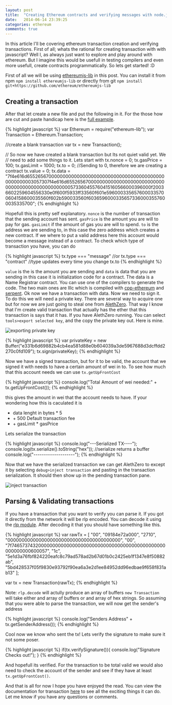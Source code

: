 ```yaml
---
layout: post
title:  "Creating Ethereum contracts and verifying messages with node.js"
date:   2014-06-14 23:39:25
categories: ethereum
comments: true
---
```


In this article I'll be covering ethereum transaction creation and verifying transactions. First of all; whats the rational for creating transaction with with javascript? Well I, as always just want to explore and play around with ethereum. But I imagine this would be usefull in testing compilers and even more usefull, create contracts programmatically. So lets get started! :D

First of all we will be using [ethereumjs-lib](https://github.com/ethereum/ethereumjs-lib) in this post. You can install it from npm `npm install ethereumjs-lib` or directly from git `npm install git+https://github.com/ethereum/ethereumjs-lib`

## Creating a transaction

After that let create a new file and put the following in it. For the those how are cut and paste handicap here is the [full example](https://github.com/ethereum/ethereumjs-lib/blob/master/examples/transactions.js).  

{% highlight javascript %} 
var Ethereum = require("ethereum-lib");
var Transaction = Ethereum.Transaction;

//create a blank transaction
var tx = new Transaction();

// So now we have created a blank transaction but Its not quiet valid yet. We
// need to add some things to it. Lets start with 
tx.nonce = 0;
tx.gasPrice = 100;
tx.gasLimit = 1000;
tx.to = 0; //Sending to 0, therefore we are creating a contract
tx.value = 0;
tx.data = "7f4e616d65526567000000000000000000000000000000000000000000000000003057307f4e616d6552656700000000000000000000000000000000000000000000000000573360455760415160566000396000f20036602259604556330e0f600f5933ff33560f601e5960003356576000335700604158600035560f602b590033560f60365960003356573360003557600035335700";
{% endhighlight %} 

Hopefull this is pretty self explanatory. `nonce` is the number of transaction that the sending account has sent. `gasPrice` is the amount you are will to pay for gas. `gasLimit` if the amount of gas you are will to spend. `to` is the address we are sending to, in this case the zero address which creates a new contract. If we where to put a valid address here this account would become a message instead of a contract. To check which type of transaction you have, you can do

{% highlight javascript %} 
tx.type === "message"
//or
tx.type === "contract"
//type updates every time you change tx.to
{% endhighlight %} 

`value` is the is the amount you are sending and `data` is data that you are sending in this case it is initialization code for a contract.
The data is a Name Registrar contract. You can use one of the compilers to generate the code. The two main ones are lllc which is compiled with [cpp-ethereum](https://github.com/ethereum/cpp-ethereum) and [serpent](https://github.com/ethereum/serpent). Ok now we have a transaction with data. Now we need to sign it. To do this we will need a private key. There are several way to acquire one but for now we are just going to steal one from [AlethZero](https://github.com/ethereum/cpp-ethereum). That way I know that I'm create valid transaction that actually has the ether that this transaction is says that it has. If you have AlethZero running. You can select `tools>export selected key`, and the copy the private key out. Here is mine.

![exporting private key](https://i.imgur.com/N0S4q3l.png) 

{% highlight javascript %} 
var privateKey = new Buffer("e331b6d69882b4cb4ea581d88e0b604039a3de5967688d3dcffdd2270c0fd109");
tx.sign(privateKey);
{% endhighlight %} 

Now we have a signed transaction, but for it to be valid, the account that we signed it with needs to have a certain amount of wei in to. To see how much that this account needs we can use  `tx.getUpFrontCost`

{% highlight javascript %} 
console.log("Total Amount of wei needed:" + tx.getUpFrontCost());
{% endhighlight %} 

this gives the amount in wei that the account needs to have. If your wondering how this is caculated it is   

 - data lenght in bytes * 5  
 - \+ 500 Default transaction fee  
 - \+ gasLimit * gasPrice   
 
Lets serialize the transaction

{% highlight javascript %} 
console.log("---Serialized TX----");
console.log(tx.serialize().toString("hex")); //serialize returns a buffer
console.log("--------------------");
{% endhighlight %} 

Now that we have the serialized transaction we can get AlethZero to except it by selecting `debug>inject transaction` and pasting in the transaction serialization. It should then show up in the pending transaction pane.

![inject transaction](https://i.imgur.com/YPEkMTx.png) 

## Parsing & Validating transactions
If you have a transaction that you want to verify you can parse it. If you got it directly from the network it will be rlp encoded. You can decode it using the [rlp module](https://github.com/wanderer/rlp). After decoding it that you should have something like this.

{% highlight javascript %} 
var rawTx =  [
        "00",
        "09184e72a000",
        "2710",
        "0000000000000000000000000000000000000000",
        "00",
        "7f7465737432000000000000000000000000000000000000000000000000000000600057",
        "1c",
        "5e1d3a76fbf824220eafc8c79ad578ad2b67d01b0c2425eb1f1347e8f50882ab",
        "5bd428537f05f9830e93792f90ea6a3e2d1ee84952dd96edbae9f658f831ab13"
    ];

var tx = new Transaction(rawTx);
{% endhighlight %} 

Note: `rlp.decode` will actully produce an array of buffers `new Transaction` will take either and array of buffers or and array of hex strings. So assuming that you were able to parse the transaction, we will now get the sender's address

{% highlight javascript %} 
console.log("Senders Address" + tx.getSenderAddress());
{% endhighlight %} 

Cool now we know who sent the tx! Lets verify the signature to make sure it not some poser.

{% highlight javascript %} 
if(tx.verifySignature()){
    console.log("Signature Checks out!");
}
{% endhighlight %} 

And hopefull its verified. For the transaction to be total valid we would also need to check the account of the sender and see if they have at least `tx.getUpFrontCost()`. 

And that is all for now I hope you have enjoyed the read. You can view the documentation for transaction [here](https://github.com/ethereum/ethereumjs-lib/blob/master/docs/transaction.md) to see all the exciting things it can do.  Let me know if you have any questions or comments.
